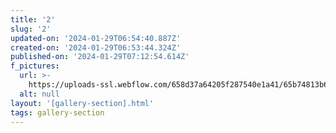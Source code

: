 ```yaml
---
title: '2'
slug: '2'
updated-on: '2024-01-29T06:54:40.887Z'
created-on: '2024-01-29T06:53:44.324Z'
published-on: '2024-01-29T07:12:54.614Z'
f_pictures:
  url: >-
    https://uploads-ssl.webflow.com/658d37a64205f287540e1a41/65b74813b61a74e75d61bc1e_WhatsApp%20Image%202024-01-27%20at%2015.36.03_da9660d6.jpg
  alt: null
layout: '[gallery-section].html'
tags: gallery-section
---
```



